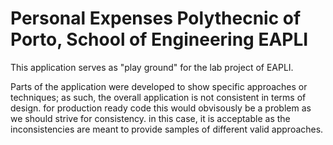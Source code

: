 Personal Expenses
Polythecnic of Porto, School of Engineering
EAPLI 
=======================

This application serves as "play ground" for the lab project of EAPLI.

Parts of the application were developed to show specific approaches or 
techniques; as such, the overall application is not consistent in terms of design.
for production ready code this would obvisously be a problem as we should strive for 
consistency. in this case, it is acceptable as the inconsistencies are meant to provide
samples of different valid approaches.


